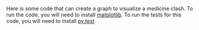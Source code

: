 Here is some code that can create a graph to visualize a medicine clash. To run the code, you will need to install [matplotlib](http://matplotlib.org/). To run the tests for this code, you will need to install [py.test](http://pytest.org)
